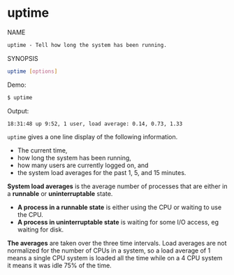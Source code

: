 # uptime

NAME

```txt
uptime - Tell how long the system has been running.
```

SYNOPSIS

```bash
uptime [options]
```

Demo:

```bash
$ uptime
```

Output:

```txt
18:31:48 up 9:52, 1 user, load average: 0.14, 0.73, 1.33
```

`uptime` gives a one line display of the following information. 

- The current time, 
- how long the system has been running, 
- how many users are currently logged on, and 
- the system load averages for the past 1, 5, and 15 minutes.

**System load averages** is the average number of processes that are either in a **runnable** or **uninterruptable** state. 
- **A process in a runnable state** is either using the CPU or waiting to use the CPU. 
- **A process in uninterruptable state** is waiting for some I/O access, eg waiting for disk. 

**The averages** are taken over the three time intervals. Load averages are not normalized for the number of CPUs in a system, so a load average of 1 means a single CPU system is loaded all the time while on a 4 CPU system it means it was idle 75% of the time.




